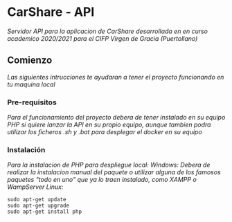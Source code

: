 # CarShare - API
_Servidor API para la aplicacion de CarShare desarrollada en en curso academico 2020/2021 para el CIFP Virgen de Gracia (Puertollano)_

## Comienzo
_Las siguientes intrucciones te ayudaran a tener el proyecto funcionando en tu maquina local_

### Pre-requisitos
_Para el funcionamiento del proyecto debera de tener instalado en su equipo PHP si quiere lanzar la API en su propio equipo, aunque tambien podra
utilizar los ficheros .sh y .bat para desplegar el docker en su equipo_

### Instalación
_Para la instalacion de PHP para despliegue local:_
_Windows:_
_Debera de realizar la instalacion manual del paquete o utilizar alguna de los famosos paquetes "todo en uno" que ya lo traen instalado, como XAMPP o WampServer_
_Linux:_
```
sudo apt-get update
sudo apt-get upgrade
sudo apt-get install php
```